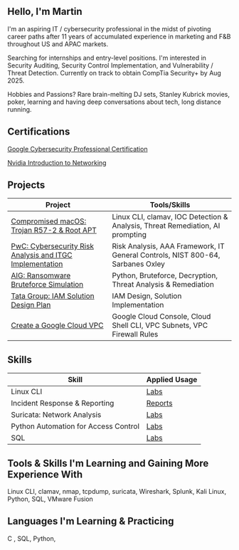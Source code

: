 ## Hello, I'm Martin 

I'm an aspiring IT / cybersecurity professional in the midst of pivoting career paths after 11 years of accumulated experience in marketing and F&B throughout US and APAC markets.

Searching for internships and entry-level positions. I'm interested in Security Auditing, Security Control Implementation, and Vulnerability / Threat Detection. Currently on track to obtain CompTia Security+ by Aug 2025.

Hobbies and Passions? Rare brain-melting DJ sets, Stanley Kubrick movies, poker, learning and having deep conversations about tech, long distance running.  

## Certifications
<a href="https://www.credly.com/badges/e39d5a3e-7a19-4261-9ad8-e6dace60e89e/public_url">Google Cybersecurity Professional Certification</a>

<a href="https://coursera.org/share/0d988b7f6dee2c766abc24070f262ea1">Nvidia Introduction to Networking</a>

## Projects

| Project                                       | Tools/Skills       |
|-----------------------------------------------|----------------------------|
|<a href="https://github.com/thefirstqubit/Projects/blob/main/macOS%20compromise%3A%20trojan%20r57-2%20%26%20root%20apt/README.md"> Compromised macOS: Trojan R57-2 & Root APT </a> | Linux CLI, clamav, IOC Detection & Analysis, Threat Remediation, AI prompting                                       |
|<a href="https://github.com/thefirstqubit/Projects/blob/main/PwC_riskassessment_ITcontrol/README.md">PwC: Cybersecurity Risk Analysis and ITGC Implementation</a> | Risk Analysis, AAA Framework, IT General Controls, NIST 800-64, Sarbanes Oxley |
|<a href="https://github.com/thefirstqubit/Projects/tree/main/AIG%20Bruteforce%20Simulation">AIG: Ransomware Bruteforce Simulation </a> | Python, Bruteforce, Decryption, Threat Analysis & Remediation|
|<a href="https://github.com/thefirstqubit/Projects/blob/main/Tata%20Group%3A%20IAM%20Solution%20Design/README.md">Tata Group: IAM Solution Design Plan </a> | IAM Design, Solution Implementation |
|<a href="https://github.com/thefirstqubit/Projects/blob/main/Tata%20Group%3A%20IAM%20Solution%20Design/README.md"> Create a Google Cloud VPC </a> | Google Cloud Console, Cloud Shell CLI, VPC Subnets, VPC Firewall Rules |


## Skills

| Skill                                         | Applied Usage        |
|-----------------------------------------------|----------------------------|
| Linux CLI                                     | <a href="https://github.com/thefirstqubit/labs/blob/main/suricata/triggering_customrules_on_pcapfile.md">Labs</a>|
| Incident Response & Reporting                 | <a href="https://docs.google.com/document/d/1wDaBuVRIQmXg2uPwUFMGU0rKyO-rpt2zUJBy1ySQyKg/edit?tab=t.tjnujqonbsep#heading=h.uuvupnihrgac">Reports</a>|
| Suricata: Network Analysis                    | <a href="https://github.com/thefirstqubit/labs/tree/main/suricata">Labs</a>|
| Python Automation for Access Control          | <a href="https://github.com/thefirstqubit/labs/tree/main/python">Labs</a>|
| SQL                                           | <a href="https://google.com">Labs</a>|


## Tools & Skills I'm Learning and Gaining More Experience With
Linux CLI, clamav, nmap, tcpdump, suricata, Wireshark, Splunk, Kali Linux, Python, SQL, VMware Fusion

## Languages I'm Learning & Practicing
C , SQL, Python, 



